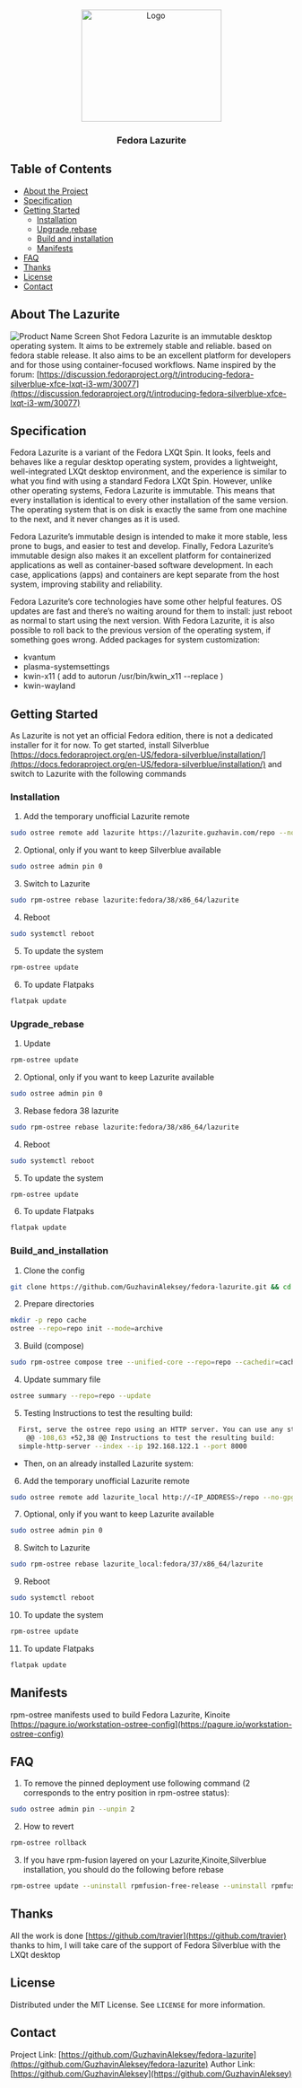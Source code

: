 <!-- PROJECT LOGO -->
<br />
<p align="center">

  <a href="https://github.com/GuzhavinAleksey/fedora-lazurite">
    <img src="lazurite-logo.png" alt="Logo" width="250" height="200">
  </a>

  <h3 align="center">Fedora Lazurite</h3>


<!-- TABLE OF CONTENTS -->                                                                                                                                                                  
## Table of Contents

* [About the Project](#about-the-project)
* [Specification](#specification)
* [Getting Started](#getting-started)
  * [Installation](#installation)
  * [Upgrade,rebase](#Upgrade_rebase)
  * [Build and installation](#Build_and_installation)
  * [Manifests](#Manifests)
* [FAQ](#FAQ)
* [Thanks](#Thanks)
* [License](#license)
* [Contact](#contact)


<!-- ABOUT THE PROJECT -->
## About The Lazurite
![Product Name Screen Shot][product-screenshot]
Fedora Lazurite is an immutable desktop operating system. It aims to be extremely stable and reliable. based on fedora stable release. It also aims to be an excellent platform for developers and for those using container-focused workflows.
Name inspired by the forum: [https://discussion.fedoraproject.org/t/introducing-fedora-silverblue-xfce-lxqt-i3-wm/30077](https://discussion.fedoraproject.org/t/introducing-fedora-silverblue-xfce-lxqt-i3-wm/30077)
<!-- Specification -->
## Specification

Fedora Lazurite is a variant of the Fedora LXQt Spin. It looks, feels and behaves like a regular desktop operating system, provides a lightweight, well-integrated LXQt desktop environment, and the experience is similar to what you find with using a standard Fedora LXQt Spin.
However, unlike other operating systems, Fedora Lazurite is immutable. This means that every installation is identical to every other installation of the same version. The operating system that is on disk is exactly the same from one machine to the next, and it never changes as it is used.

Fedora Lazurite’s immutable design is intended to make it more stable, less prone to bugs, and easier to test and develop. Finally, Fedora Lazurite’s immutable design also makes it an excellent platform for containerized applications as well as container-based software development. In each case, applications (apps) and containers are kept separate from the host system, improving stability and reliability.

Fedora Lazurite’s core technologies have some other helpful features. OS updates are fast and there’s no waiting around for them to install: just reboot as normal to start using the next version. With Fedora Lazurite, it is also possible to roll back to the previous version of the operating system, if something goes wrong.
Added packages for system customization:

* kvantum 
* plasma-systemsettings
* kwin-x11 ( add to autorun /usr/bin/kwin_x11 --replace )
* kwin-wayland



<!-- GETTING STARTED -->
## Getting Started
As Lazurite is not yet an official Fedora edition, there is not a dedicated installer for it for now. To get started, install Silverblue [https://docs.fedoraproject.org/en-US/fedora-silverblue/installation/](https://docs.fedoraproject.org/en-US/fedora-silverblue/installation/) and switch to Lazurite with the following commands


### Installation

1. Add the temporary unofficial Lazurite remote
```sh
sudo ostree remote add lazurite https://lazurite.guzhavin.com/repo --no-gpg-verify
```
2. Optional, only if you want to keep Silverblue available
```sh
sudo ostree admin pin 0
```
3. Switch to Lazurite
```sh
sudo rpm-ostree rebase lazurite:fedora/38/x86_64/lazurite
```
4. Reboot
```sh
sudo systemctl reboot
```
5. To update the system
```sh
rpm-ostree update
```
6. To update Flatpaks
```sh
flatpak update
```
### Upgrade_rebase

1. Update
```sh
rpm-ostree update
```
2. Optional, only if you want to keep Lazurite available
```sh
sudo ostree admin pin 0
```
3. Rebase fedora 38 lazurite
```sh
sudo rpm-ostree rebase lazurite:fedora/38/x86_64/lazurite
```
4. Reboot
```sh
sudo systemctl reboot
```
5. To update the system
```sh
rpm-ostree update
```
6. To update Flatpaks
```sh
flatpak update
```
### Build_and_installation

1. Clone the config
```sh
git clone https://github.com/GuzhavinAleksey/fedora-lazurite.git && cd fedora-lazurite
```
2. Prepare directories
```sh
mkdir -p repo cache
ostree --repo=repo init --mode=archive
```
3. Build (compose)
```sh
sudo rpm-ostree compose tree --unified-core --repo=repo --cachedir=cache fedora-lazurite.yaml
```
4. Update summary file
```sh
ostree summary --repo=repo --update
```
5. Testing
Instructions to test the resulting build:

```sh
  First, serve the ostree repo using an HTTP server. You can use any static file server. For example using <https://github.com/TheWaWaR/simple-http-server>:
	@@ -108,63 +52,38 @@ Instructions to test the resulting build:
  simple-http-server --index --ip 192.168.122.1 --port 8000
```

- Then, on an already installed Lazurite system:

6. Add the temporary unofficial Lazurite remote
```sh
sudo ostree remote add lazurite_local http://<IP_ADDRESS>/repo --no-gpg-verify
```
7. Optional, only if you want to keep Lazurite available
```sh
sudo ostree admin pin 0
```
8. Switch to Lazurite
```sh
sudo rpm-ostree rebase lazurite_local:fedora/37/x86_64/lazurite
```
9. Reboot
```sh
sudo systemctl reboot
```
10. To update the system
```sh
rpm-ostree update
```
11. To update Flatpaks
```sh
flatpak update
```
<!-- Manifests -->
## Manifests
rpm-ostree manifests used to build Fedora Lazurite, Kinoite [https://pagure.io/workstation-ostree-config](https://pagure.io/workstation-ostree-config) <!-- Thank_you -->

## FAQ
1. To remove the pinned deployment use following command (2 corresponds to the entry position in rpm-ostree status):
```sh
sudo ostree admin pin --unpin 2
```
2. How to revert
```sh
rpm-ostree rollback
```
3. If you have rpm-fusion layered on your Lazurite,Kinoite,Silverblue installation, you should do the following before rebase
```sh
rpm-ostree update --uninstall rpmfusion-free-release --uninstall rpmfusion-nonfree-release --install rpmfusion-free-release --install rpmfusion-nonfree-release
```
## Thanks
All the work is done [https://github.com/travier](https://github.com/travier) thanks to him, I will take care of the support of Fedora Silverblue with the LXQt desktop

<!-- LICENSE -->
## License

Distributed under the MIT License. See `LICENSE` for more information.

<!-- CONTACT -->
## Contact


Project Link: [https://github.com/GuzhavinAleksey/fedora-lazurite](https://github.com/GuzhavinAleksey/fedora-lazurite)
Author Link: [https://github.com/GuzhavinAleksey](https://github.com/GuzhavinAleksey)

<!-- IMAGES -->
[product-screenshot]: lazurite-im.png
